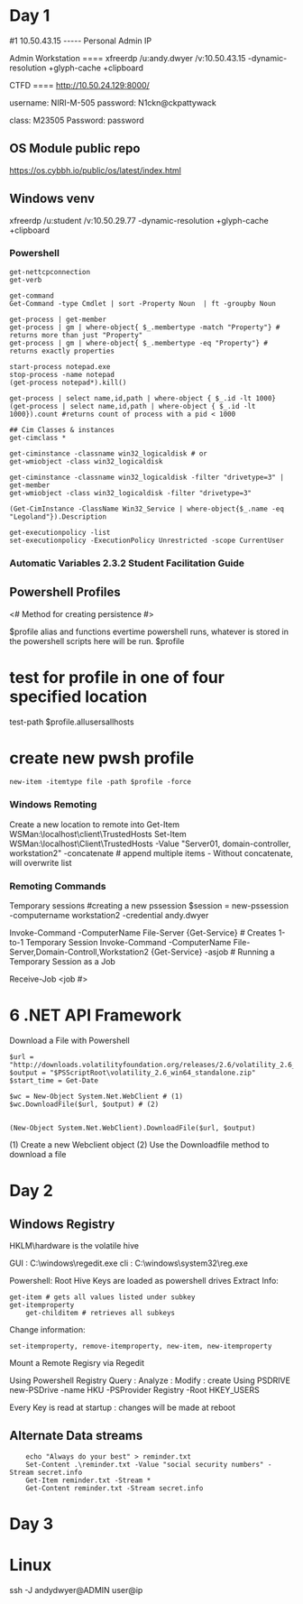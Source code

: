 # Day 1

#1 10.50.43.15  ----- Personal Admin IP

Admin Workstation ==== xfreerdp /u:andy.dwyer /v:10.50.43.15 -dynamic-resolution +glyph-cache +clipboard

CTFD ==== http://10.50.24.129:8000/

username: NIRI-M-505
password: N1ckn@ckpattywack

class: M23505
Password: password


## OS Module public repo
https://os.cybbh.io/public/os/latest/index.html

## Windows venv
xfreerdp /u:student /v:10.50.29.77 -dynamic-resolution +glyph-cache +clipboard

### Powershell
    get-nettcpconnection
    get-verb
    
    get-command
    Get-Command -type Cmdlet | sort -Property Noun  | ft -groupby Noun
    
    get-process | get-member
    get-process | gm | where-object{ $_.membertype -match "Property"} # returns more than just "Property"
    get-process | gm | where-object{ $_.membertype -eq "Property"} # returns exactly properties

    start-process notepad.exe
    stop-process -name notepad
    (get-process notepad*).kill()

    get-process | select name,id,path | where-object { $_.id -lt 1000}
    (get-process | select name,id,path | where-object { $_.id -lt 1000}).count #returns count of process with a pid < 1000

    ## Cim Classes & instances
    get-cimclass *
    
    get-ciminstance -classname win32_logicaldisk # or 
    get-wmiobject -class win32_logicaldisk
    
    get-ciminstance -classname win32_logicaldisk -filter "drivetype=3" | get-member
    get-wmiobject -class win32_logicaldisk -filter "drivetype=3"

	(Get-CimInstance -ClassName Win32_Service | where-object{$_.name -eq "Legoland"}).Description
    
    get-executionpolicy -list
    set-executionpolicy -ExecutionPolicy Unrestricted -scope CurrentUser


    
### Automatic Variables 2.3.2 Student Facilitation Guide
    


    

## Powershell Profiles

  <# Method for creating persistence #>
  
  $profile alias and functions
  evertime powershell runs, whatever is stored in the powershell scripts here will be run.
    $profile 

  # test for profile in one of four specified location
  test-path $profile.allusersallhosts
  # create new pwsh profile
    new-item -itemtype file -path $profile -force


### Windows Remoting

Create a new location to remote into
Get-Item WSMan:\localhost\client\TrustedHosts 
Set-Item WSMan:\localhost\Client\TrustedHosts -Value "Server01, domain-controller, workstation2" -concatenate # append multiple items - Without concatenate, will overwrite list

### Remoting Commands
  Temporary sessions
#creating a new pssession
$session = new-pssession -computername workstation2 -credential andy.dwyer

Invoke-Command -ComputerName File-Server {Get-Service}                                      # Creates 1-to-1 Temporary Session
Invoke-Command -ComputerName File-Server,Domain-Controll,Workstation2 {Get-Service} -asjob  # Running a Temporary Session as a Job

Receive-Job <job #> 


# 6 .NET API Framework



Download a File with Powershell

    $url = "http://downloads.volatilityfoundation.org/releases/2.6/volatility_2.6_win64_standalone.zip"
    $output = "$PSScriptRoot\volatility_2.6_win64_standalone.zip"
    $start_time = Get-Date
    
    $wc = New-Object System.Net.WebClient # (1)
    $wc.DownloadFile($url, $output) # (2)
    
    
    (New-Object System.Net.WebClient).DownloadFile($url, $output)

  (1) Create a new Webclient object
	(2) Use the Downloadfile method to download a file



# Day 2
## Windows Registry
HKLM\hardware is the volatile hive

GUI : C:\windows\regedit.exe
cli : C:\windows\system32\reg.exe 

Powershell: 
	Root Hive Keys are loaded as powershell drives
 Extract Info:
 	
  	get-item # gets all values listed under subkey
   	get-itemproperty 
    	get-childitem # retrieves all subkeys 
  Change information:
  	
   	set-itemproperty, remove-itemproperty, new-item, new-itemproperty
   
Mount a Remote Regisry via Regedit

Using Powershell Registry
	Query : Analyze : Modify : create
Using PSDRIVE
	new-PSDrive -name HKU -PSProvider Registry -Root HKEY_USERS
 
Every Key is read at startup : changes will be made at reboot 



## Alternate Data streams
		echo "Always do your best" > reminder.txt
		Set-Content .\reminder.txt -Value "social security numbers" -Stream secret.info
		Get-Item reminder.txt -Stream * 
		Get-Content reminder.txt -Stream secret.info 
		

# Day 3
# Linux
ssh -J andydwyer@ADMIN user@ip


